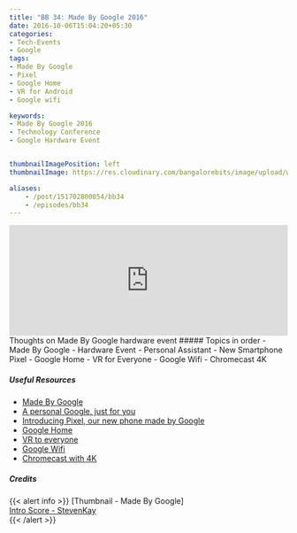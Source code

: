 ```yaml
---
title: "BB 34: Made By Google 2016"
date: 2016-10-06T15:04:20+05:30
categories:
- Tech-Events
- Google
tags:
- Made By Google
- Pixel
- Google Home
- VR for Android
- Google wifi

keywords:
- Made By Google 2016
- Technology Conference
- Google Hardware Event


thumbnailImagePosition: left
thumbnailImage: https://res.cloudinary.com/bangalorebits/image/upload/w_800,h_800,c_fill,r_50,bo_4px_solid_black/v1517410308/bb-episode-assets/bb34-thumbnail.jpg

aliases:
    - /post/151702800854/bb34
    - /episodes/bb34
---
```

<iframe frameborder='0' height='200px' scrolling='no' seamless src='https://embed.simplecast.com/20bc8682?color=f5f5f5' width='100%'></iframe>
<BR>
Thoughts on Made By Google hardware event
<!--more-->
##### Topics in order
- Made By Google - Hardware Event
- Personal Assistant
- New Smartphone Pixel
- Google Home
- VR for Everyone
- Google Wifi
- Chromecast 4K


##### Useful Resources

*   [Made By Google](https://www.youtube.com/watch?v=q4y0KOeXViI)
*   [A personal Google, just for you](https://blog.google/products/assistant/personal-google-just-you/)
*   [Introducing Pixel, our new phone made by Google](https://blog.google/products/pixel/introducing-pixel-our-new-phone-made-google/)
*   [Google Home](https://blog.google/products/home/make-yourself-home-google-home/)
*   [VR to everyone](https://blog.google/products/google-vr/daydream-bringing-high-quality-vr-everyone/)
*   [Google Wifi](https://blog.google/products/google-wifi/introducing-new-kind-wi-fi-system/)
*   [Chromecast with 4K](https://blog.google/products/chromecast/fastest-chromecast-yet-4k-and-hdr-support/)

##### Credits

{{< alert info  >}}
  [Thumbnail - Made By Google] <BR>
  [Intro Score - StevenKay](https://plus.google.com/+StevenKay_Detachment)<BR>
{{< /alert >}}
